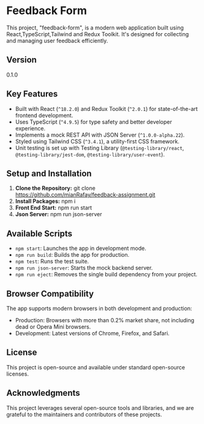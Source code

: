 # Feedback Form

This project, "feedback-form", is a modern web application built using React,TypeScript,Tailwind and Redux Toolkit. It's designed for collecting and managing user feedback efficiently.

## Version
0.1.0

## Key Features

- Built with React (`^18.2.0`) and Redux Toolkit (`^2.0.1`) for state-of-the-art frontend development.
- Uses TypeScript (`^4.9.5`) for type safety and better developer experience.
- Implements a mock REST API with JSON Server (`^1.0.0-alpha.22`).
- Styled using Tailwind CSS (`^3.4.1`), a utility-first CSS framework.
- Unit testing is set up with Testing Library (`@testing-library/react`, `@testing-library/jest-dom`, `@testing-library/user-event`).

## Setup and Installation

1. **Clone the Repository:**
   git clone https://github.com/mianRafay/feedback-assignment.git
2. **Install Packages:**
   npm i
3. **Front End Start:**
   npm run start
4. **Json Server:**
   npm run json-server

Available Scripts
-----------------

-   `npm start`: Launches the app in development mode.
-   `npm run build`: Builds the app for production.
-   `npm test`: Runs the test suite.
-   `npm run json-server`: Starts the mock backend server.
-   `npm run eject`: Removes the single build dependency from your project.

Browser Compatibility
---------------------

The app supports modern browsers in both development and production:

-   Production: Browsers with more than 0.2% market share, not including dead or Opera Mini browsers.
-   Development: Latest versions of Chrome, Firefox, and Safari.

License
-------

This project is open-source and available under standard open-source licenses.

Acknowledgments
---------------

This project leverages several open-source tools and libraries, and we are grateful to the maintainers and contributors of these projects.
